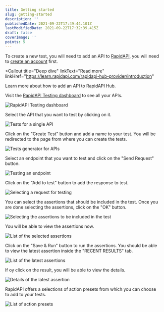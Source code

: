 ```yaml
---
title: Getting started
slug: getting-started
description: ''
publishedDate: 2021-09-22T17:49:44.101Z
lastModifiedDate: 2021-09-22T17:32:39.415Z
draft: false
coverImage: ''
points: 5
---
```


To create a new test, you will need to add an API to [RapidAPI](https://RapidAPI.com/hub?utm_source=learn.RapidAPI.com&utm_medium=DevRel&utm_campaign=DevRel), you will need to [create an account](https://RapidAPI.com/auth/sign-up?utm_source=learn.RapidAPI.com&utm_medium=DevRel&utm_campaign=DevRel) first.

<Callout
  title="Deep dive"
  linkText="Read more"
  linkHref="https://learn.rapidapi.com/rapidapi-hub-provider/introduction"
>
  Learn more about how to add an API to RapidAPI Hub.
</Callout>

Visit the [RapidAPI Testing dashboard](https://rapidapi.com/testing) to see all your APIs.

![RapidAPI Testing dashboard](rapidapi-testing/images/image1.png)

Select the API that you want to test by clicking on it.

![Tests for a single API](rapidapi-testing/images/image2.png)

Click on the "Create Test" button and add a name to your test. You will be redirected to the page from where you can create the tests.

![Tests generator for APIs](rapidapi-testing/images/image3.png)

Select an endpoint that you want to test and click on the "Send Request" button.

![Testing an endpoint](rapidapi-testing/images/image4.png)

Click on the "Add to test" button to add the response to test.

![Selecting a request for testing](rapidapi-testing/images/image5.png)

You can select the assertions that should be included in the test. Once you are done selecting the assertions, click on the "OK" button.

![Selecting the assertions to be included in the test](rapidapi-testing/images/image6.png)

You will be able to view the assertions now.

![List of the selected assertions](rapidapi-testing/images/image7.png)

Click on the "Save & Run" button to run the assertions. You should be able to view the latest assertion inside the "RECENT RESULTS" tab.

![List of the latest assertions](rapidapi-testing/images/image8.png)

If oy click on the result, you will be able to view the details.

![Details of the latest assertion](rapidapi-testing/images/image9.png)

RapidAPI offers a selections of action presets from which you can choose to add to your tests.

![List of action presets](rapidapi-testing/images/image10.png)
